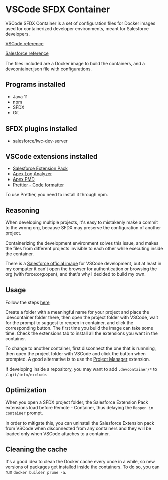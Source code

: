 # VSCode SFDX Container

VSCode SFDX Container is a set of configuration files for Docker images used for containerized developer environments, meant for Salesforce developers.

[VSCode reference](https://code.visualstudio.com/docs/remote/containers)

[Salesforce reference](https://developer.salesforce.com/tools/vscode/en/user-guide/remote-development/)

The files included are a Docker image to build the containers, and a devcontainer.json file with configurations.


## Programs installed

- Java 11
- npm
- SFDX
- Git

## SFDX plugins installed

- salesforce/lwc-dev-server

## VSCode extensions installed

- [Salesforce Extension Pack](https://marketplace.visualstudio.com/items?itemName=salesforce.salesforcedx-vscode)
- [Apex Log Analyzer](https://marketplace.visualstudio.com/items?itemName=financialforce.lana)
- [Apex PMD](https://marketplace.visualstudio.com/items?itemName=chuckjonas.apex-pmd)
- [Prettier - Code formatter](https://marketplace.visualstudio.com/items?itemName=esbenp.prettier-vscode)

To use Prettier, you need to install it through npm.

## Reasoning
When developing multiple projects, it's easy to mistakenly make a commit to the wrong org, because SFDX may preserve the configuration of another project.

Containerizing the development environment solves this issue, and makes the files from different projects invisible to each other while executing inside the container.

There is a [Salesforce official image](https://hub.docker.com/r/salesforce/salesforcedx)  for VSCode development, but at least in my computer it can't open the browser for authentication or browsing the org (with force:org:open), and that's why I decided to build my own.

## Usage

Follow the steps [here](https://code.visualstudio.com/docs/remote/containers)

Create a folder with a meaningful name for your project and place the .devcontainer folder there, then open the project folder with VSCode, wait for the prompt to suggest to reopen in container, and click the corresponding button. The first time you build the image can take some time. Check the extensions tab to install all the extensions you want in the container.

To change to another container, first disconnect the one that is runnning, then open the project folder with VSCode and click the button when prompted. A good alternative is to use the [Project Manager](https://marketplace.visualstudio.com/items?itemName=alefragnani.project-manager) extension.

If developing inside a repository, you may want to add `.devcontainer/*` to `/.git/info/exclude`.

## Optimization

When you open a SFDX project folder, the Salesforce Extension Pack extensions load before Remote - Container, thus delaying the `Reopen in container` prompt.

In order to mitigate this, you can uninstall the Salesforce Extension pack from VSCode when disconnected from any containers and they will be loaded only when VSCode attaches to a container.

## Cleaning the cache

It's a good idea to clean the Docker cache every once in a while, so new versions of packages get installed inside the containers. To do so, you can run `docker builder prune -a`.
